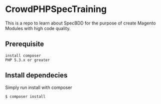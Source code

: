 # CrowdPHPSpecTraining

This is a repo to learn about SpecBDD for the purpose of create Magento Modules with high code quality.

## Prerequisite

    install composer
    PHP 5.3.x or greater

## Install dependecies

Simply run install with composer

    $ composer install
